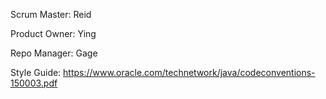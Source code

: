 
Scrum Master: Reid

Product Owner: Ying

Repo Manager: Gage

Style Guide: https://www.oracle.com/technetwork/java/codeconventions-150003.pdf